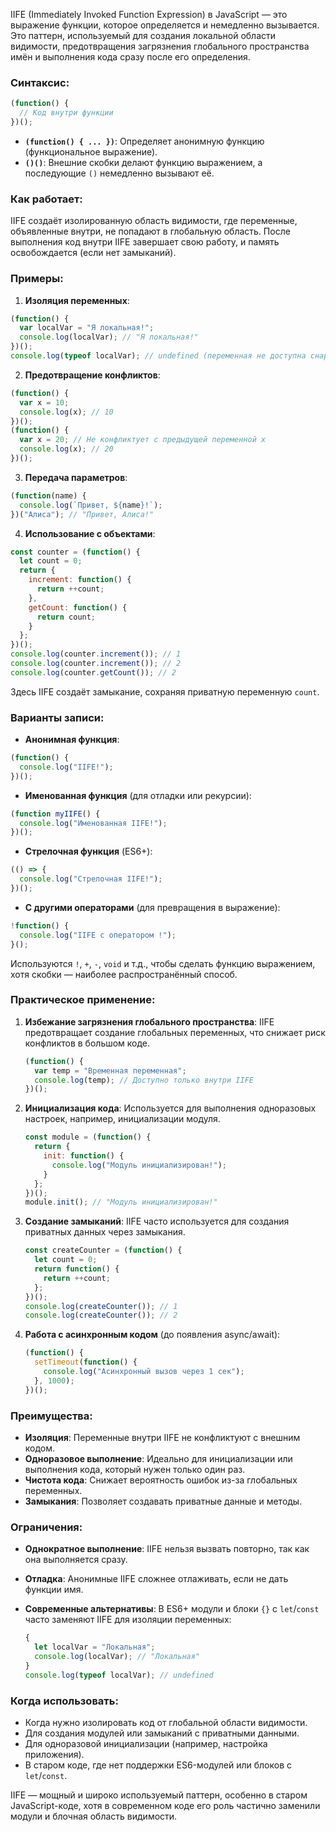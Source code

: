 IIFE (Immediately Invoked Function Expression) в JavaScript — это выражение функции, которое определяется и немедленно вызывается. Это паттерн, используемый для создания локальной области видимости, предотвращения загрязнения глобального пространства имён и выполнения кода сразу после его определения.

### Синтаксис:

```javascript
(function() {
  // Код внутри функции
})();
```

- **`(function() { ... })`**: Определяет анонимную функцию (функциональное выражение).
- **`()()`**: Внешние скобки делают функцию выражением, а последующие `()` немедленно вызывают её.

### Как работает:

IIFE создаёт изолированную область видимости, где переменные, объявленные внутри, не попадают в глобальную область. После выполнения код внутри IIFE завершает свою работу, и память освобождается (если нет замыканий).

### Примеры:

1. **Изоляция переменных**:

```javascript
(function() {
  var localVar = "Я локальная!";
  console.log(localVar); // "Я локальная!"
})();
console.log(typeof localVar); // undefined (переменная не доступна снаружи)
```

2. **Предотвращение конфликтов**:

```javascript
(function() {
  var x = 10;
  console.log(x); // 10
})();
(function() {
  var x = 20; // Не конфликтует с предыдущей переменной x
  console.log(x); // 20
})();
```

3. **Передача параметров**:

```javascript
(function(name) {
  console.log(`Привет, ${name}!`);
})("Алиса"); // "Привет, Алиса!"
```

4. **Использование с объектами**:

```javascript
const counter = (function() {
  let count = 0;
  return {
    increment: function() {
      return ++count;
    },
    getCount: function() {
      return count;
    }
  };
})();
console.log(counter.increment()); // 1
console.log(counter.increment()); // 2
console.log(counter.getCount()); // 2
```
Здесь IIFE создаёт замыкание, сохраняя приватную переменную `count`.

### Варианты записи:

- **Анонимная функция**:

```javascript
(function() {
  console.log("IIFE!");
})();
```

- **Именованная функция** (для отладки или рекурсии):

```javascript
(function myIIFE() {
  console.log("Именованная IIFE!");
})();
```

- **Стрелочная функция** (ES6+):

```javascript
(() => {
  console.log("Стрелочная IIFE!");
})();
```

- **С другими операторами** (для превращения в выражение):

```javascript
!function() {
  console.log("IIFE с оператором !");
}();
```
Используются `!`, `+`, `-`, `void` и т.д., чтобы сделать функцию выражением, хотя скобки — наиболее распространённый способ.

### Практическое применение:

1. **Избежание загрязнения глобального пространства**:
   IIFE предотвращает создание глобальных переменных, что снижает риск конфликтов в большом коде.

   ```javascript
   (function() {
     var temp = "Временная переменная";
     console.log(temp); // Доступно только внутри IIFE
   })();
   ```

2. **Инициализация кода**:
   Используется для выполнения одноразовых настроек, например, инициализации модуля.

   ```javascript
   const module = (function() {
     return {
       init: function() {
         console.log("Модуль инициализирован!");
       }
     };
   })();
   module.init(); // "Модуль инициализирован!"
   ```

3. **Создание замыканий**:
   IIFE часто используется для создания приватных данных через замыкания.

   ```javascript
   const createCounter = (function() {
     let count = 0;
     return function() {
       return ++count;
     };
   })();
   console.log(createCounter()); // 1
   console.log(createCounter()); // 2
   ```

4. **Работа с асинхронным кодом** (до появления async/await):

   ```javascript
   (function() {
     setTimeout(function() {
       console.log("Асинхронный вызов через 1 сек");
     }, 1000);
   })();
   ```

### Преимущества:

- **Изоляция**: Переменные внутри IIFE не конфликтуют с внешним кодом.
- **Одноразовое выполнение**: Идеально для инициализации или выполнения кода, который нужен только один раз.
- **Чистота кода**: Снижает вероятность ошибок из-за глобальных переменных.
- **Замыкания**: Позволяет создавать приватные данные и методы.

### Ограничения:

- **Однократное выполнение**: IIFE нельзя вызвать повторно, так как она выполняется сразу.
- **Отладка**: Анонимные IIFE сложнее отлаживать, если не дать функции имя.
- **Современные альтернативы**: В ES6+ модули и блоки `{}` с `let`/`const` часто заменяют IIFE для изоляции переменных:

  ```javascript
  {
    let localVar = "Локальная";
    console.log(localVar); // "Локальная"
  }
  console.log(typeof localVar); // undefined
  ```

### Когда использовать:

- Когда нужно изолировать код от глобальной области видимости.
- Для создания модулей или замыканий с приватными данными.
- Для одноразовой инициализации (например, настройка приложения).
- В старом коде, где нет поддержки ES6-модулей или блоков с `let`/`const`.

IIFE — мощный и широко используемый паттерн, особенно в старом JavaScript-коде, хотя в современном коде его роль частично заменили модули и блочная область видимости.